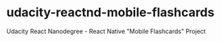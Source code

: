 # udacity-reactnd-mobile-flashcards
Udacity React Nanodegree - React Native "Mobile Flashcards" Project
